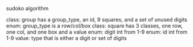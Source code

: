 sudoko algorithm

class: group has a group_type, an id, 9 squares, and a set of unused digits
enum: group_type is a row/col/box
class: square has 3 classes, one row, one col, and one box and a value
enum: digit int from 1-9
enum: id int from 1-9
value: type that is either a digit or set of digits
